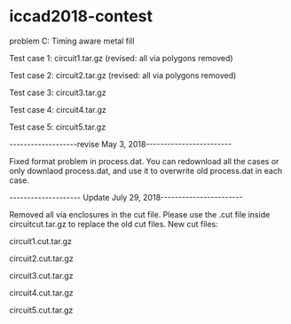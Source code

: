 # iccad2018-contest
problem C: Timing aware metal fill

Test case 1: circuit1.tar.gz (revised: all via polygons removed)

Test case 2: circuit2.tar.gz (revised: all via polygons removed)

Test case 3: circuit3.tar.gz 

Test case 4: circuit4.tar.gz 

Test case 5: circuit5.tar.gz 


-------------------revise May 3, 2018------------------------

Fixed format problem in process.dat. You can redownload all the cases or only downlaod process.dat, and use it to overwrite old process.dat  in each case.

-------------------- Update July 29, 2018-----------------------

Removed all via enclosures in the cut file. Please use the .cut file inside circuitcut.tar.gz to replace the old cut files.
New cut files:

circuit1.cut.tar.gz

circuit2.cut.tar.gz

circuit3.cut.tar.gz

circuit4.cut.tar.gz

circuit5.cut.tar.gz
